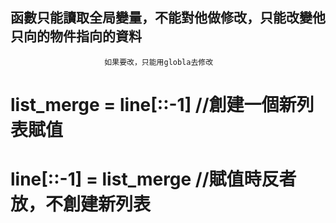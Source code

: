 ## 函數只能讀取全局變量，不能對他做修改，只能改變他只向的物件指向的資料
                         如果要改，只能用globla去修改

# list_merge = line[::-1] //創建一個新列表賦值
# line[::-1] = list_merge //賦值時反者放，不創建新列表